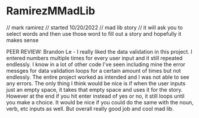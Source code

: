 # RamirezMMadLib

//  mark ramirez
//  started 10/20/2022
//  mad lib story
// it will ask you to select words and then use those word to fill out a story and hopefully it makes sense

PEER REVIEW: Brandon Le - I really liked the data validation in this project. I entered numbers multiple times for every user input and it still repeated endlessly. I know in a lot of other code I've seen including mine the error messges for data validation loops for a certain amount of times but not endlessly. The entire project worked as intended and I was not able to see any errors. The only thing I think would be nice is if when the user inputs just an empty space, it takes that empty space and uses it for the story. However at the end if you hit enter instead of yes or no, it still loops until you make a choice. It would be nice if you could do the same with the noun, verb, etc inputs as well.  But overall really good job and cool mad lib. 